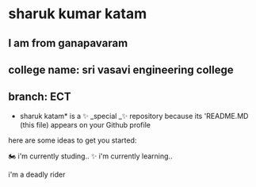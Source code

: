 # sharuk kumar katam
## I am from ganapavaram
## college name: **sri vasavi engineering college**
## branch: **ECT**

 * sharuk katam* is a ✨ _special _✨ repository because its 'README.MD (this file) appears on your Github profile
 
 here are some ideas to get you started:
 
🏍 i'm currently  studing..
✨ i'm currently learning..

i'm a deadly rider
